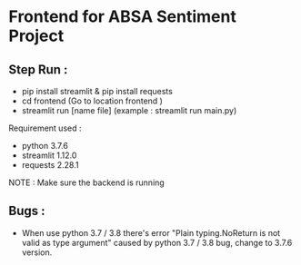 # Frontend for ABSA Sentiment Project

## Step Run :
- pip install streamlit & pip install requests
- cd frontend (Go to location frontend )
- streamlit run [name file] (example : streamlit run main.py)

Requirement used :
- python 3.7.6
- streamlit 1.12.0
- requests 2.28.1

NOTE : Make sure the backend is running

## Bugs :
- When use python 3.7 / 3.8 there's error "Plain typing.NoReturn is not valid as type argument" caused by python 3.7 / 3.8 bug, change to 3.7.6 version.
